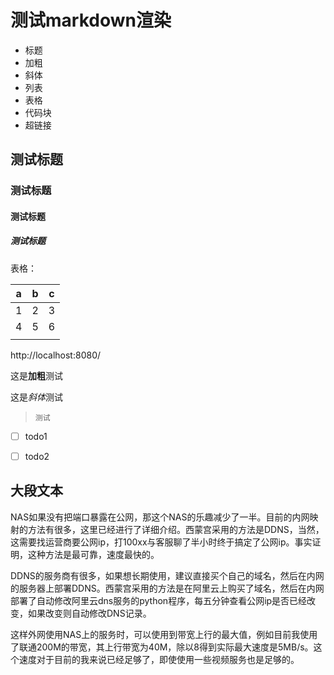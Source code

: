 # 测试markdown渲染

- 标题
- 加粗
- 斜体
- 列表
- 表格
- 代码块
- 超链接

## 测试标题
### 测试标题
#### 测试标题
##### 测试标题


表格：

| a    | b    | c    |
| ---- | ---- | ---- |
| 1    | 2    | 3    |
| 4    | 5    | 6    |
|      |      |      |


http://localhost:8080/

这是**加粗**测试

这是*斜体*测试

> `测试`

- [ ] todo1
- [ ] todo2


## 大段文本
NAS如果没有把端口暴露在公网，那这个NAS的乐趣减少了一半。目前的内网映射的方法有很多，这里已经进行了详细介绍。西蒙宫采用的方法是DDNS，当然，这需要找运营商要公网ip，打100xx与客服聊了半小时终于搞定了公网ip。事实证明，这种方法是最可靠，速度最快的。

DDNS的服务商有很多，如果想长期使用，建议直接买个自己的域名，然后在内网的服务器上部署DDNS。西蒙宫采用的方法是在阿里云上购买了域名，然后在内网部署了自动修改阿里云dns服务的python程序，每五分钟查看公网ip是否已经改变，如果改变则自动修改DNS记录。

这样外网使用NAS上的服务时，可以使用到带宽上行的最大值，例如目前我使用了联通200M的带宽，其上行带宽为40M，除以8得到实际最大速度是5MB/s。这个速度对于目前的我来说已经足够了，即使使用一些视频服务也是足够的。







